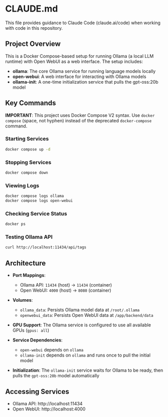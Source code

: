 # CLAUDE.md

This file provides guidance to Claude Code (claude.ai/code) when working with code in this repository.

## Project Overview

This is a Docker Compose-based setup for running Ollama (a local LLM runtime) with Open WebUI as a web interface. The setup includes:
- **ollama**: The core Ollama service for running language models locally
- **open-webui**: A web interface for interacting with Ollama models
- **ollama-init**: A one-time initialization service that pulls the gpt-oss:20b model

## Key Commands

**IMPORTANT**: This project uses Docker Compose V2 syntax. Use `docker compose` (space, not hyphen) instead of the deprecated `docker-compose` command.

### Starting Services
```bash
docker compose up -d
```

### Stopping Services
```bash
docker compose down
```

### Viewing Logs
```bash
docker compose logs ollama
docker compose logs open-webui
```

### Checking Service Status
```bash
docker ps
```

### Testing Ollama API
```bash
curl http://localhost:11434/api/tags
```

## Architecture

- **Port Mappings**:
  - Ollama API: `11434` (host) → `11434` (container)
  - Open WebUI: `4000` (host) → `8080` (container)

- **Volumes**:
  - `ollama_data`: Persists Ollama model data at `/root/.ollama`
  - `openwebui_data`: Persists Open WebUI data at `/app/backend/data`

- **GPU Support**: The Ollama service is configured to use all available GPUs (`gpus: all`)

- **Service Dependencies**:
  - `open-webui` depends on `ollama`
  - `ollama-init` depends on `ollama` and runs once to pull the initial model

- **Initialization**: The `ollama-init` service waits for Ollama to be ready, then pulls the `gpt-oss:20b` model automatically

## Accessing Services

- Ollama API: http://localhost:11434
- Open WebUI: http://localhost:4000
